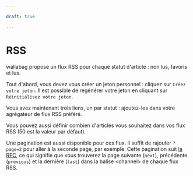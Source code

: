 ```yaml
---

draft: true

---
```

# RSS

wallabag propose un flux RSS pour chaque statut d'article : non lus,
favoris et lus.

Tout d'abord, vous devez vous créer un jeton personnel : cliquez sur
`Créez votre jeton`. Il est possible de regénérer votre jeton en
cliquant sur `Réinitialisez votre jeton`.

Vous avez maintenant trois liens, un par statut : ajoutez-les dans votre
agrégateur de flux RSS préféré.

Vous pouvez aussi définir combien d'articles vous souhaitez dans vos
flux RSS (50 est la valeur par défaut).

Une pagination est aussi disponible pour ces flux. Il suffit de rajouter
`?page=2` pour aller à la seconde page, par exemple. Cette pagination
suit [la RFC](https://tools.ietf.org/html/rfc5005#page-4), ce qui
signifie que vous trouverez la page suivante (`next`), précédente
(`previous`) et la dernière (`last`) dans la balise &lt;channel&gt; de
chaque flux RSS.
